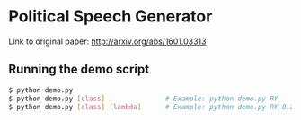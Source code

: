 # Political Speech Generator

Link to original paper: http://arxiv.org/abs/1601.03313

## Running the demo script

```sh
$ python demo.py
$ python demo.py [class]               # Example: python demo.py RY
$ python demo.py [class] [lambda]      # Example: python demo.py RY 0.25
```
